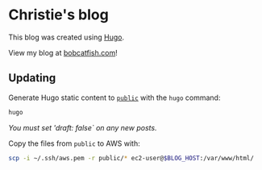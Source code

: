 # Christie's blog

This blog was created using [Hugo](http://gohugo.io).

View my blog at [bobcatfish.com](http://bobcatfish.com)!

## Updating

Generate Hugo static content to [`public`](./public) with the `hugo` command:

```bash
hugo
```
_You must set 'draft: false` on any new posts._

Copy the files from `public` to AWS with:

```bash
scp -i ~/.ssh/aws.pem -r public/* ec2-user@$BLOG_HOST:/var/www/html/
```
